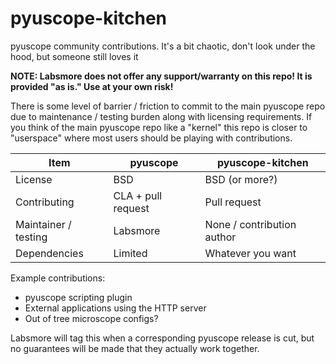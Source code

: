 # pyuscope-kitchen

pyuscope community contributions. It's a bit chaotic, don't look under the hood, but someone still loves it

**NOTE: Labsmore does not offer any support/warranty on this repo! It is provided "as is." Use at your own risk!**

There is some level of barrier / friction to commit to the main pyuscope repo due to maintenance / testing burden along with licensing requirements. If you think of the main pyuscope repo like a "kernel" this repo is closer to "userspace" where most users should be playing with contributions.

| Item | pyuscope | pyuscope-kitchen |
| --- | --- | ----------- |
| License | BSD | BSD (or more?) |
| Contributing | CLA + pull request | Pull request |
| Maintainer / testing | Labsmore | None / contribution author |
| Dependencies | Limited | Whatever you want |

Example contributions:
* pyuscope scripting plugin
* External applications using the HTTP server
* Out of tree microscope configs?

Labsmore will tag this when a corresponding pyuscope release is cut, but no guarantees will be made that they actually work together.

